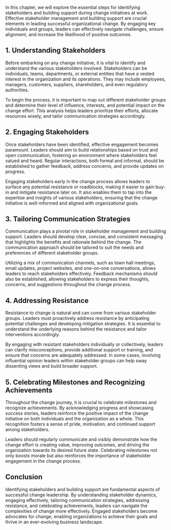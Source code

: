 
In this chapter, we will explore the essential steps for identifying stakeholders and building support during change initiatives at work. Effective stakeholder management and building support are crucial elements in leading successful organizational change. By engaging key individuals and groups, leaders can effectively navigate challenges, ensure alignment, and increase the likelihood of positive outcomes.

## 1\. Understanding Stakeholders

Before embarking on any change initiative, it is vital to identify and understand the various stakeholders involved. Stakeholders can be individuals, teams, departments, or external entities that have a vested interest in the organization and its operations. They may include employees, managers, customers, suppliers, shareholders, and even regulatory authorities.

To begin the process, it is important to map out different stakeholder groups and determine their level of influence, interests, and potential impact on the change effort. This analysis helps leaders prioritize their efforts, allocate resources wisely, and tailor communication strategies accordingly.

## 2\. Engaging Stakeholders

Once stakeholders have been identified, effective engagement becomes paramount. Leaders should aim to build relationships based on trust and open communication, fostering an environment where stakeholders feel valued and heard. Regular interactions, both formal and informal, should be established to gather feedback, address concerns, and provide updates on progress.

Engaging stakeholders early in the change process allows leaders to surface any potential resistance or roadblocks, making it easier to gain buy-in and mitigate resistance later on. It also enables them to tap into the expertise and insights of various stakeholders, ensuring that the change initiative is well-informed and aligned with organizational goals.

## 3\. Tailoring Communication Strategies

Communication plays a pivotal role in stakeholder management and building support. Leaders should develop clear, concise, and consistent messaging that highlights the benefits and rationale behind the change. The communication approach should be tailored to suit the needs and preferences of different stakeholder groups.

Utilizing a mix of communication channels, such as town hall meetings, email updates, project websites, and one-on-one conversations, allows leaders to reach stakeholders effectively. Feedback mechanisms should also be established, allowing stakeholders to express their thoughts, concerns, and suggestions throughout the change process.

## 4\. Addressing Resistance

Resistance to change is natural and can come from various stakeholder groups. Leaders must proactively address resistance by anticipating potential challenges and developing mitigation strategies. It is essential to understand the underlying reasons behind the resistance and tailor interventions accordingly.

By engaging with resistant stakeholders individually or collectively, leaders can clarify misconceptions, provide additional support or training, and ensure that concerns are adequately addressed. In some cases, involving influential opinion leaders within stakeholder groups can help sway dissenting views and build broader support.

## 5\. Celebrating Milestones and Recognizing Achievements

Throughout the change journey, it is crucial to celebrate milestones and recognize achievements. By acknowledging progress and showcasing success stories, leaders reinforce the positive impact of the change initiative on both individuals and the organization as a whole. This recognition fosters a sense of pride, motivation, and continued support among stakeholders.

Leaders should regularly communicate and visibly demonstrate how the change effort is creating value, improving outcomes, and driving the organization towards its desired future state. Celebrating milestones not only boosts morale but also reinforces the importance of stakeholder engagement in the change process.

## Conclusion

Identifying stakeholders and building support are fundamental aspects of successful change leadership. By understanding stakeholder dynamics, engaging effectively, tailoring communication strategies, addressing resistance, and celebrating achievements, leaders can navigate the complexities of change more effectively. Engaged stakeholders become advocates for change, enabling organizations to achieve their goals and thrive in an ever-evolving business landscape.

